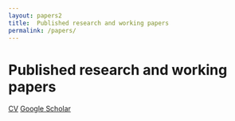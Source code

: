 ```yaml
---
layout: papers2
title:  Published research and working papers
permalink: /papers/
---
```


# Published research and working papers



<div class="d-flex justify-content-around fg-info bg-light">
  <a class="btn btn-outline-primary" align="center" href="/cv/">CV</a>
  <a class="btn btn-outline-primary" align="center" href="https://scholar.google.com/citations?user=Rny0DIkAAAAJ&hl=en">Google Scholar</a>
</div>
